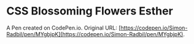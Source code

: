 # CSS Blossoming Flowers Esther 

A Pen created on CodePen.io. Original URL: [https://codepen.io/Simon-Radbil/pen/MYgbjpK](https://codepen.io/Simon-Radbil/pen/MYgbjpK).

